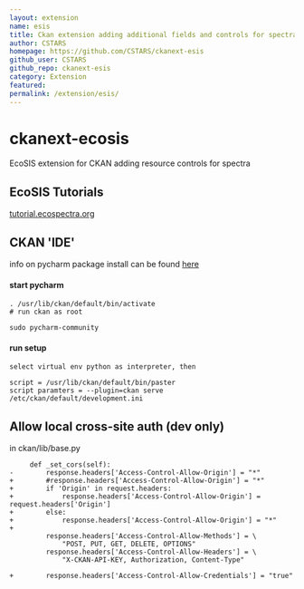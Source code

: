 ```yaml
---
layout: extension
name: esis
title: Ckan extension adding additional fields and controls for spectral data
author: CSTARS
homepage: https://github.com/CSTARS/ckanext-esis
github_user: CSTARS
github_repo: ckanext-esis
category: Extension
featured: 
permalink: /extension/esis/
---
```



ckanext-ecosis
============

EcoSIS extension for CKAN adding resource controls for spectra

## EcoSIS Tutorials

[tutorial.ecospectra.org](http://tutorial.ecospectra.org)

## CKAN 'IDE'

info on pycharm package install can be found [here](http://ubuntuhandbook.org/index.php/2015/07/install-pycharm-ubuntu-1404/http://ubuntuhandbook.org/index.php/2015/07/install-pycharm-ubuntu-1404/)

#### start pycharm
```
. /usr/lib/ckan/default/bin/activate
# run ckan as root

sudo pycharm-community
```

#### run setup
```
select virtual env python as interpreter, then

script = /usr/lib/ckan/default/bin/paster
script paramters = --plugin=ckan serve /etc/ckan/default/development.ini
```


## Allow local cross-site auth (dev only)
in ckan/lib/base.py
```
     def _set_cors(self):
-        response.headers['Access-Control-Allow-Origin'] = "*"
+        #response.headers['Access-Control-Allow-Origin'] = "*"
+        if 'Origin' in request.headers:
+            response.headers['Access-Control-Allow-Origin'] = request.headers['Origin']
+        else:
+            response.headers['Access-Control-Allow-Origin'] = "*"
+
         response.headers['Access-Control-Allow-Methods'] = \
             "POST, PUT, GET, DELETE, OPTIONS"
         response.headers['Access-Control-Allow-Headers'] = \
             "X-CKAN-API-KEY, Authorization, Content-Type"

+        response.headers['Access-Control-Allow-Credentials'] = "true"

```

